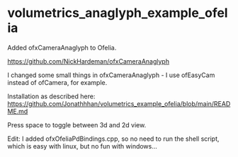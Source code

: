 # volumetrics_anaglyph_example_ofelia

Added ofxCameraAnaglyph to Ofelia.

https://github.com/NickHardeman/ofxCameraAnaglyph

I changed some small things in ofxCameraAnaglyph - I use ofEasyCam instead of ofCamera, for example.

Installation as described here: https://github.com/Jonathhhan/volumetrics_example_ofelia/blob/main/README.md

Press space to toggle between 3d and 2d view.

Edit: I added ofxOfeliaPdBindings.cpp, so no need to run the shell script, which is easy with linux, but no fun with windows...
